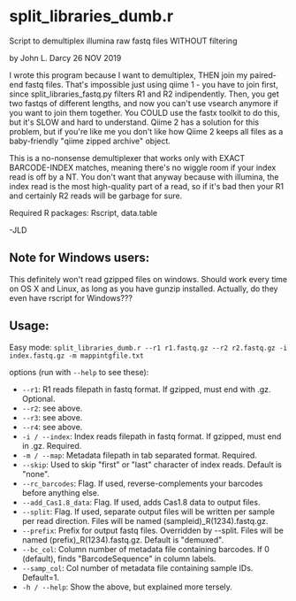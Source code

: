 # split_libraries_dumb.r
Script to demultiplex illumina raw fastq files WITHOUT filtering

 by John L. Darcy
 26 NOV 2019
 
I wrote this program because I want to demultiplex, THEN join my paired-end fastq files. 
 That's impossible just using qiime 1 - you have to join first, since split_libraries_fastq.py
 filters R1 and R2 indipendently. Then, you get two fastqs of different lengths, and now
 you can't use vsearch anymore if you want to join them together. You COULD use the fastx 
 toolkit to do this, but it's SLOW and hard to understand. Qiime 2 has a solution for this
 problem, but if you're like me you don't like how Qiime 2 keeps all files as a baby-friendly
 "qiime zipped archive" object. 
 
 This is a no-nonsense demultiplexer that works only with EXACT BARCODE-INDEX matches, meaning
 there's no wiggle room if your index read is off by a NT. You don't want that anyway because 
 with illumina, the index read is the most high-quality part of a read, so if it's bad then your
 R1 and certainly R2 reads will be garbage for sure. 
 
 Required R packages: Rscript, data.table
 
 -JLD
 
## Note for Windows users:
 This definitely won't read gzipped files on windows. Should work every time on OS X and Linux,
 as long as you have gunzip installed. Actually, do they even have rscript for Windows???

## Usage: 
Easy mode:
```split_libraries_dumb.r --r1 r1.fastq.gz --r2 r2.fastq.gz -i index.fastq.gz -m mappintgfile.txt```

options (run with ```--help``` to see these):
* ```--r1```: R1 reads filepath in fastq format. If gzipped, must end with .gz. Optional.
* ```--r2```: see above. 
* ```--r3```: see above. 
* ```--r4```: see above. 
* ```-i / --index```: Index reads filepath in fastq format. If gzipped, must end in .gz. Required.
* ```-m / --map```: Metadata filepath in tab separated format. Required.
* ```--skip```: Used to skip "first" or "last" character of index reads. Default is "none".
* ```--rc_barcodes```: Flag. If used, reverse-complements your barcodes before anything else.
* ```--add_Cas1.8_data```: Flag. If used, adds Cas1.8 data to output files. 
* ```--split```: Flag. If used, separate output files will be written per sample per read direction. Files will be named (sampleid)\_R(1234).fastq.gz.
* ```--prefix```: Prefix for output fastq files. Overridden by --split. Files will be named (prefix)\_R(1234).fastq.gz. Default is "demuxed".
* ```--bc_col```: Column number of metadata file containing barcodes. If 0 (default), finds "BarcodeSequence" in column labels.
* ```--samp_col```: Col number of metadata file containing sample IDs. Default=1.
* ```-h / --help```: Show the above, but explained more tersely.



